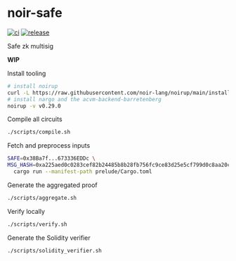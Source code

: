 # noir-safe

[![ci](https://github.com/chiefbiiko/noir-safe/workflows/ci/badge.svg)](https://github.com/chiefbiiko/noir-safe/actions/workflows/ci.yml) [![release](https://img.shields.io/github/v/release/chiefbiiko/noir-safe?include_prereleases)](https://github.com/chiefbiiko/noir-safe/releases/latest)

Safe zk multisig

**WIP**

Install tooling

```sh
# install noirup
curl -L https://raw.githubusercontent.com/noir-lang/noirup/main/install | bash
# install nargo and the acvm-backend-barretenberg
noirup -v v0.29.0
```

Compile all circuits

```sh
./scripts/compile.sh
```

Fetch and preprocess inputs

```sh
SAFE=0x38Ba7f...673336EDDc \
MSG_HASH=0xa225aed0c0283cef82b24485b8b28fb756fc9ce83d25e5cf799d0c8aa20ce6b7 \
  cargo run --manifest-path prelude/Cargo.toml
```

Generate the aggregated proof

```sh
./scripts/aggregate.sh
```

Verify locally

```sh
./scripts/verify.sh
```

Generate the Solidity verifier

```sh
./scripts/solidity_verifier.sh
```


<!-- 
- FIXME sometimes header_rlp byte_len != 590 -->
